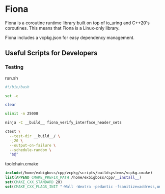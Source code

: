 # Fiona

Fiona is a coroutine runtime library built on top of io_uring and C++20's
coroutines. This means that Fiona is a Linux-only library.

Fiona includes a vcpkg.json for easy dependency management.

## Useful Scripts for Developers

### Testing

run.sh

```bash
#!/bin/bash

set -e

clear

ulimit -n 25000

ninja -C __build__ fiona_verify_interface_header_sets

ctest \
  --test-dir __build__/ \
  -j20 \
  --output-on-failure \
  --schedule-random \
  "$@"
```

toolchain.cmake
```cmake
include(/home/exbigboss/cpp/vcpkg/scripts/buildsystems/vcpkg.cmake)
list(APPEND CMAKE_PREFIX_PATH /home/exbigboss/cpp/__install__)
set(CMAKE_CXX_STANDARD 20)
set(CMAKE_CXX_FLAGS_INIT "-Wall -Wextra -pedantic -fsanitize=address,undefined")
```
